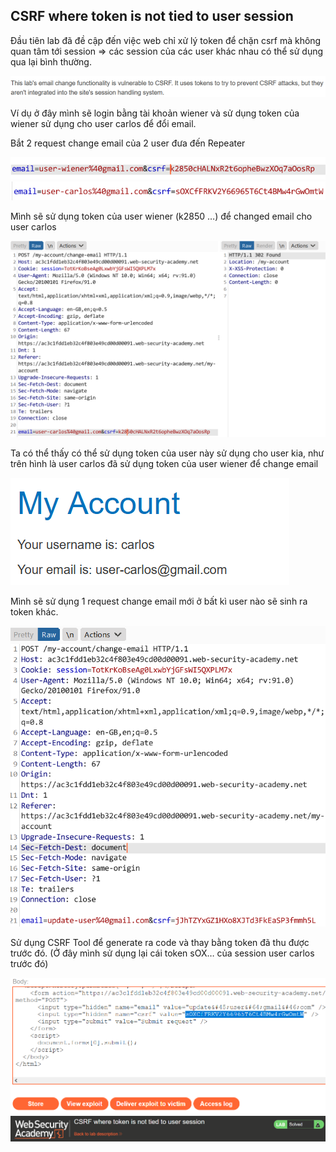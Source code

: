 ## CSRF where token is not tied to user session

Đầu tiên lab đã đề cập đến việc web chỉ xử lý token để chặn csrf mà không quan tâm tới session => các session của các user khác nhau có thể sử dụng qua lại bình thường.

![](/imgs/CSRF/14.png?raw=true)

Ví dụ ở đây mình sẽ login bằng tài khoản wiener và sử dụng token của wiener sử dụng cho user carlos để đổi email.

Bắt 2 request change email của 2 user đưa đến Repeater

![](/imgs/CSRF/15.png?raw=true)
![](/imgs/CSRF/16.png?raw=true)

Mình sẽ sử dụng token của user wiener (k2850 …) để changed email cho user carlos

![](/imgs/CSRF/17.png?raw=true)

Ta có thể thấy có thể sử dụng token của user này sử dụng cho user kia, như trên hình là user carlos đã sử dụng token của user wiener để change email

![](/imgs/CSRF/18.png?raw=true)

Mình sẽ sử dụng 1 request change email mới ở bất kì user nào sẽ sinh ra token khác.

![](/imgs/CSRF/19.png?raw=true)

Sử dụng CSRF Tool để generate ra code và thay bằng token đã thu được trước đó. (Ở đây mình sử dụng lại cái token sOX… của session user carlos trước đó)

![](/imgs/CSRF/20.png?raw=true)
![](/imgs/CSRF/21.png?raw=true)